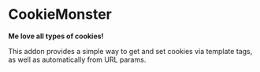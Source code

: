 # CookieMonster

**Me love all types of cookies!**

This addon provides a simple way to get and set cookies via template tags, as well as automatically from URL params.
